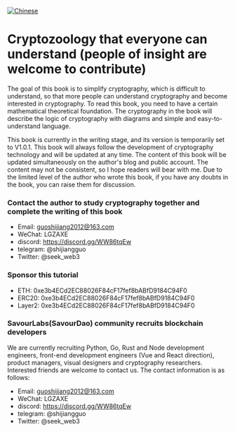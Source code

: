 [![Chinese](https://img.shields.io/badge/Chinese-README-red)](README.md)


# Cryptozoology that everyone can understand (people of insight are welcome to contribute)

The goal of this book is to simplify cryptography, which is difficult to understand, so that more people can understand cryptography and become interested in cryptography. To read this book, you need to have a certain mathematical theoretical foundation. The cryptography in the book will describe the logic of cryptography with diagrams and simple and easy-to-understand language.

<!-- ### [Chapter 1: Preface](./preface/README.md)

### [Chapter 2: A brief history of the development of cryptography](./history/README.md)

### [Chapter 3: Symmetric encryption and asymmetric encryption](./encryptType/README.md)

### [Chapter 4: One-way Hash Function](./Hash/README.md)

### [Chapter 5: Block Encryption](./blockCipher/README.md)

### [Chapter 6: Message Authentication Code](./MAC/README.md)

### [Chapter 7: PKI Public Key Infrastructure](./PKI/README.md)

### [Chapter 8: Digital Signature](./DigitalSignature/README.md)

### [Chapter 9: Secret Sharing](./share/README.md)

### [Chapter 10: Overview of MPC Multi-party Computation](./MPC/README.md)

### [Chapter 11: Unintentional Transmission](./ot/README.md)

### [Chapter 12: Confusion Circuit](./GC/README.md)

### [Chapter 13: Specific MPC algorithm and code implementation](./MPC/mpc-implementation.md)

### [Chapter 14: Introduction to Zero-Knowledge Proof](./zkp/zkp_introduce.md)

### [Chapter 15: Zero-knowledge proof application](./zkp/app.md)

### [Chapter 16: Groth16 algorithm introduction and code implementation](./zkp/groth16.md)

### [Chapter 17: Sonic algorithm introduction and code implementation]()

### [Chapter 18: Fractal algorithm introduction and code implementation]()

### [Chapter 19: Halo algorithm introduction and code implementation]()

### [Chapter 20: SuperSonic algorithm introduction and code implementation]()

### [Chapter 21: Introduction to Marlin algorithm and code implementation]()

### [Chapter 22: Plonk algorithm introduction and code implementation]()

### [Chapter 23: Zk-Stark algorithm introduction and code implementation]()

### [Chapter 23: State Secrets](./china/README.md)

### [About this book](./preface/README.md) -->


This book is currently in the writing stage, and its version is temporarily set to V1.0.1. This book will always follow the development of cryptography technology and will be updated at any time. The content of this book will be updated simultaneously on the author's blog and public account. The content may not be consistent, so I hope readers will bear with me. Due to the limited level of the author who wrote this book, if you have any doubts in the book, you can raise them for discussion.

### Contact the author to study cryptography together and complete the writing of this book

- Email: guoshijiang2012@163.com
- WeChat: LGZAXE
- discord: https://discord.gg/WW86tqEw
- telegram: @shijiangguo
- Twitter: @seek_web3

### Sponsor this tutorial

- ETH: 0xe3b4ECd2EC88026F84cF17fef8bABfD9184C94F0
- ERC20: 0xe3b4ECd2EC88026F84cF17fef8bABfD9184C94F0
- Layer2: 0xe3b4ECd2EC88026F84cF17fef8bABfD9184C94F0


### SavourLabs(SavourDao) community recruits blockchain developers

We are currently recruiting Python, Go, Rust and Node development engineers, front-end development engineers (Vue and React direction), product managers, visual designers and cryptography researchers. Interested friends are welcome to contact us. The contact information is as follows:

- Email: guoshijiang2012@163.com
- WeChat: LGZAXE
- discord: https://discord.gg/WW86tqEw
- telegram: @shijiangguo
- Twitter: @seek_web3